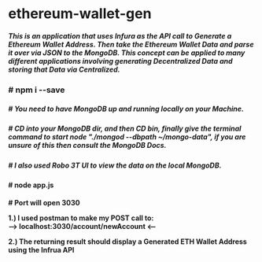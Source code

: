 # ethereum-wallet-gen

<h5> This is an application that uses Infura as the API call to Generate a Ethereum Wallet Address. 
Then take the Ethereum Wallet Data and parse it over via JSON to the MongoDB.
This concept can be applied to many different applications involving generating Decentralized Data and storing that Data via Centralized.

<h3># npm i --save

<h5># You need to have MongoDB up and running locally on your Machine.

<h5># CD into your MongoDB dir, and then CD bin, finally give the terminal command to start node "./mongod --dbpath ~/mongo-data", if you are unsure of this then consult the MongoDB Docs.

<h5># I also used Robo 3T UI to view the data on the local MongoDB.

<h4># node app.js

<h4># Port will open 3030

1.) I used postman to make my POST call to:  
--> localhost:3030/account/newAccount <--

2.) The returning result should display a Generated ETH Wallet Address using the Infrua API
